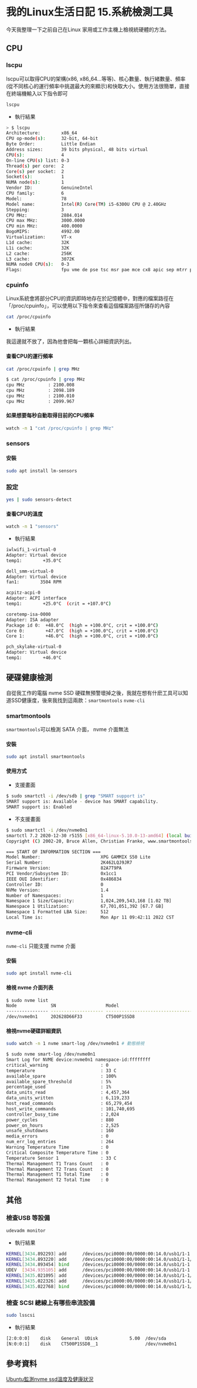 # 我的Linux生活日記 15.系統檢測工具

今天我整理一下之前自己在Linux 家用或工作主機上檢視統硬體的方法。

## CPU

### lscpu

lscpu可以取得CPU的架構(x86, x86_64...等等)、核心數量、執行緒數量、頻率(從不同核心的運行頻率中挑選最大的來顯示)和快取大小。使用方法很簡單，直接在終端機輸入以下指令即可

```bash
lscpu
```
* 執行結果

```bash
> $ lscpu
Architecture:        x86_64
CPU op-mode(s):      32-bit, 64-bit
Byte Order:          Little Endian
Address sizes:       39 bits physical, 48 bits virtual
CPU(s):              4
On-line CPU(s) list: 0-3
Thread(s) per core:  2
Core(s) per socket:  2
Socket(s):           1
NUMA node(s):        1
Vendor ID:           GenuineIntel
CPU family:          6
Model:               78
Model name:          Intel(R) Core(TM) i5-6300U CPU @ 2.40GHz
Stepping:            3
CPU MHz:             2884.014
CPU max MHz:         3000.0000
CPU min MHz:         400.0000
BogoMIPS:            4992.00
Virtualization:      VT-x
L1d cache:           32K
L1i cache:           32K
L2 cache:            256K
L3 cache:            3072K
NUMA node0 CPU(s):   0-3
Flags:               fpu vme de pse tsc msr pae mce cx8 apic sep mtrr pge mca cmov pat pse36 clflush dts acpi mmx fxsr sse sse2 ss ht tm pbe syscall nx pdpe1gb rdtscp lm constant_tsc art arch_perfmon pebs bts rep_good nopl xtopology nonstop_tsc cpuid aperfmperf tsc_known_freq pni pclmulqdq dtes64 monitor ds_cpl vmx smx est tm2 ssse3 sdbg fma cx16 xtpr pdcm pcid sse4_1 sse4_2 x2apic movbe popcnt tsc_deadline_timer aes xsave avx f16c rdrand lahf_lm abm 3dnowprefetch cpuid_fault epb invpcid_single pti ssbd ibrs ibpb stibp tpr_shadow vnmi flexpriority ept vpid ept_ad fsgsbase tsc_adjust bmi1 hle avx2 smep bmi2 erms invpcid rtm mpx rdseed adx smap clflushopt intel_pt xsaveopt xsavec xgetbv1 xsaves dtherm ida arat pln pts hwp hwp_notify hwp_act_window hwp_epp md_clear flush_l1d arch_capabilities
```

### cpuinfo

Linux系統會將部分CPU的資訊即時地存在於記憶體中，對應的檔案路徑在「/proc/cpuinfo」，可以使用以下指令來查看這個檔案路徑所儲存的內容

```bash
cat /proc/cpuinfo
```

* 執行結果

我這邊就不放了，因為他會把每一顆核心詳細資訊列出。

#### 查看CPU的運行頻率

```bash
cat /proc/cpuinfo | grep MHz
```

```bash
$ cat /proc/cpuinfo | grep MHz
cpu MHz         : 2100.008
cpu MHz         : 2098.189
cpu MHz         : 2100.010
cpu MHz         : 2099.967
```

#### 如果想要每秒自動取得目前的CPU頻率

```bash
watch -n 1 "cat /proc/cpuinfo | grep MHz"
```

### sensors

#### 安裝

```bash
sudo apt install lm-sensors
```

### 設定

```bash
yes | sudo sensors-detect
```

#### 查看CPU的溫度

```bash
watch -n 1 "sensors"  
```

* 執行結果

```bash
iwlwifi_1-virtual-0
Adapter: Virtual device
temp1:        +35.0°C  

dell_smm-virtual-0
Adapter: Virtual device
fan1:        3504 RPM

acpitz-acpi-0
Adapter: ACPI interface
temp1:        +25.0°C  (crit = +107.0°C)

coretemp-isa-0000
Adapter: ISA adapter
Package id 0:  +48.0°C  (high = +100.0°C, crit = +100.0°C)
Core 0:        +47.0°C  (high = +100.0°C, crit = +100.0°C)
Core 1:        +46.0°C  (high = +100.0°C, crit = +100.0°C)

pch_skylake-virtual-0
Adapter: Virtual device
temp1:        +46.0°C  
```

## 硬碟健康檢測

自從我工作的電腦 nvme SSD 硬碟無預警壞掉之後，我就在想有什麽工具可以知道SSD健康度，後來我找到這兩款：`smartmontools` `nvme-cli`

### smartmontools

`smartmontools`可以檢測 SATA 介面， nvme 介面無法

#### 安裝

```bash
sudo apt install smartmontools
```

#### 使用方式

* 支援畫面

```bash
$ sudo smartctl -i /dev/sdb | grep "SMART support is"
SMART support is: Available - device has SMART capability.
SMART support is: Enabled
```

* 不支援畫面

```bash
$ sudo smartctl -i /dev/nvme0n1
smartctl 7.2 2020-12-30 r5155 [x86_64-linux-5.10.0-13-amd64] (local build)
Copyright (C) 2002-20, Bruce Allen, Christian Franke, www.smartmontools.org

=== START OF INFORMATION SECTION ===
Model Number:                       XPG GAMMIX S50 Lite
Serial Number:                      2K462LQJ9JR7
Firmware Version:                   82A7T9PA
PCI Vendor/Subsystem ID:            0x1cc1
IEEE OUI Identifier:                0x486834
Controller ID:                      0
NVMe Version:                       1.4
Number of Namespaces:               1
Namespace 1 Size/Capacity:          1,024,209,543,168 [1.02 TB]
Namespace 1 Utilization:            67,701,051,392 [67.7 GB]
Namespace 1 Formatted LBA Size:     512
Local Time is:                      Mon Apr 11 09:42:11 2022 CST
```

### nvme-cli

`nvme-cli` 只能支援 nvme 介面

#### 安裝

```bash
sudo apt install nvme-cli
```

#### 檢視 nvme 介面列表

```bash
$ sudo nvme list
Node             SN                   Model                                    Namespace Usage                      Format           FW Rev  
---------------- -------------------- ---------------------------------------- --------- -------------------------- ---------------- --------
/dev/nvme0n1     202628D66F33         CT500P1SSD8                              1         500.11  GB / 500.11  GB    512   B +  0 B   P3CR021 
```

#### 檢視nvme硬碟詳細資訊

```bash
sudo watch -n 1 nvme smart-log /dev/nvme0n1 # 動態檢視
```

```bash
$ sudo nvme smart-log /dev/nvme0n1
Smart Log for NVME device:nvme0n1 namespace-id:ffffffff
critical_warning                    : 0
temperature                         : 33 C
available_spare                     : 100%
available_spare_threshold           : 5%
percentage_used                     : 1%
data_units_read                     : 4,457,364
data_units_written                  : 6,119,233
host_read_commands                  : 65,279,454
host_write_commands                 : 101,740,695
controller_busy_time                : 2,024
power_cycles                        : 880
power_on_hours                      : 2,525
unsafe_shutdowns                    : 160
media_errors                        : 0
num_err_log_entries                 : 264
Warning Temperature Time            : 0
Critical Composite Temperature Time : 0
Temperature Sensor 1                : 33 C
Thermal Management T1 Trans Count   : 0
Thermal Management T2 Trans Count   : 0
Thermal Management T1 Total Time    : 0
Thermal Management T2 Total Time    : 0
```

## 其他

### 檢查USB 等設備

```bash
udevadm monitor
```

* 執行結果

```bash
KERNEL[3434.892293] add      /devices/pci0000:00/0000:00:14.0/usb1/1-1 (usb)
KERNEL[3434.893220] add      /devices/pci0000:00/0000:00:14.0/usb1/1-1/1-1:1.0 (usb)
KERNEL[3434.893454] bind     /devices/pci0000:00/0000:00:14.0/usb1/1-1 (usb)
UDEV  [3434.935105] add      /devices/pci0000:00/0000:00:14.0/usb1/1-1 (usb)
KERNEL[3435.021095] add      /devices/pci0000:00/0000:00:14.0/usb1/1-1/1-1:1.0/host2 (scsi)
KERNEL[3435.022326] add      /devices/pci0000:00/0000:00:14.0/usb1/1-1/1-1:1.0/host2/scsi_host/host2 (scsi_host)
KERNEL[3435.022768] bind     /devices/pci0000:00/0000:00:14.0/usb1/1-1/1-1:1.0 (usb)
```

### 檢查 SCSI 總線上有哪些串流設備

```bash
sudo lsscsi
```

* 執行結果

```bash
[2:0:0:0]    disk    General  UDisk            5.00  /dev/sda 
[N:0:0:1]    disk    CT500P1SSD8__1                  /dev/nvme0n1
```

## 參考資料

[Ubuntu監測nvme ssd溫度及健康狀況](https://www.w3help.cc/a/202109/921495.html)
